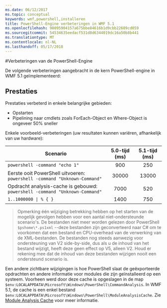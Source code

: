 ```yaml
---
ms.date: 06/12/2017
ms.topic: conceptual
keywords: wmf,powershell,installeren
title: PowerShell-Engine verbeteringen in WMF 5.1
ms.openlocfilehash: 98095904157a675bbe84616b1d9cbb22689cd059
ms.sourcegitcommit: 54534635eedacf531d8d6344019dc16a50b8b441
ms.translationtype: MT
ms.contentlocale: nl-NL
ms.lasthandoff: 05/17/2018
---
```

#<a name="powershell-engine-improvements"></a>Verbeteringen van de PowerShell-Engine

De volgende verbeteringen aangebracht in de kern PowerShell-engine in WMF 5.1 geïmplementeerd:


## <a name="performance"></a>Prestaties ##

Prestaties verbeterd in enkele belangrijke gebieden:

- Opstarten
- Pipelining naar cmdlets zoals ForEach-Object en Where-Object is ongeveer 50% sneller

Enkele voorbeeld-verbeteringen (uw resultaten kunnen variëren, afhankelijk van uw hardware):

| Scenario | 5.0-tijd (ms) | 5.1-tijd (ms) |
| -------- | :---------------: | :---------------: |
| `powershell -command "echo 1"` | 900 | 250 |
| Eerste ooit PowerShell uitvoeren: `powershell -command "Unknown-Command"` | 30000 | 13000 |
| Opdracht analysis-cache is gebouwd: `powershell -command "Unknown-Command"` | 7000 | 520 |
| <code>1..1000000 &#124; % { }</code> | 1400 | 750 |

> Opmerking één wijziging betrekking hebben op het starten van de mogelijk gevolgen hebben voor een aantal niet-ondersteunde scenario's.
> De bestanden niet meer worden gelezen door PowerShell `$pshome\*.ps1xml` --deze bestanden zijn geconverteerd naar C# om te voorkomen dat een bestand en CPU-overhead van de verwerking van de XML-bestanden.
De bestanden nog steeds aanwezig voor ondersteuning van V2 side-by-side, dus als u de inhoud van het bestand wijzigt, heeft deze geen effect op V5, alleen V2.
Houd er rekening mee dat de inhoud van deze bestanden wijzigen nooit een ondersteund scenario is.

Een andere zichtbare wijzigingen is hoe PowerShell slaat de geëxporteerde opdrachten en andere informatie voor modules die zijn geïnstalleerd op een systeem.
Voorheen werd door deze cache is opgeslagen in de map `$env:LOCALAPPDATA\Microsoft\Windows\PowerShell\CommandAnalysis`.
In WMF 5.1, de cache is een enkel bestand `$env:LOCALAPPDATA\Microsoft\Windows\PowerShell\ModuleAnalysisCache`.
Zie [Module Analysis Cache](scenarios-features.md#module-analysis-cache) voor meer informatie.
